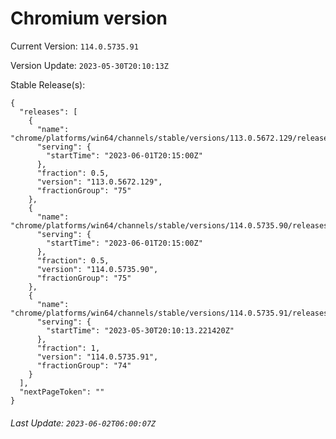 # Chromium version

Current Version: `114.0.5735.91`

Version Update: `2023-05-30T20:10:13Z`

Stable Release(s):
```
{
  "releases": [
    {
      "name": "chrome/platforms/win64/channels/stable/versions/113.0.5672.129/releases/1685650500",
      "serving": {
        "startTime": "2023-06-01T20:15:00Z"
      },
      "fraction": 0.5,
      "version": "113.0.5672.129",
      "fractionGroup": "75"
    },
    {
      "name": "chrome/platforms/win64/channels/stable/versions/114.0.5735.90/releases/1685650500",
      "serving": {
        "startTime": "2023-06-01T20:15:00Z"
      },
      "fraction": 0.5,
      "version": "114.0.5735.90",
      "fractionGroup": "75"
    },
    {
      "name": "chrome/platforms/win64/channels/stable/versions/114.0.5735.91/releases/1685477413",
      "serving": {
        "startTime": "2023-05-30T20:10:13.221420Z"
      },
      "fraction": 1,
      "version": "114.0.5735.91",
      "fractionGroup": "74"
    }
  ],
  "nextPageToken": ""
}
```

###### Last Update: `2023-06-02T06:00:07Z`
        